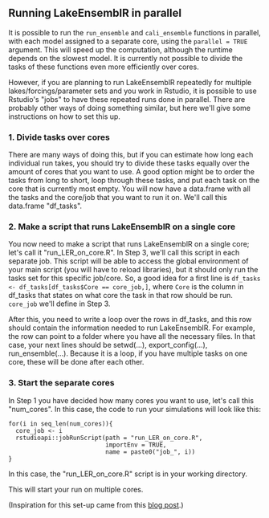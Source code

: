 ## Running LakeEnsemblR in parallel

It is possible to run the `run_ensemble` and `cali_ensemble` functions in parallel, with each model assigned to a separate core, using the `parallel = TRUE` argument. This will speed up the computation, although the runtime depends on the slowest model. It is currently not possible to divide the tasks of these functions even more efficiently over cores. 

However, if you are planning to run LakeEnsemblR repeatedly for multiple lakes/forcings/parameter sets and you work in Rstudio, it is possible to use Rstudio's "jobs" to have these repeated runs done in parallel. There are probably other ways of doing something similar, but here we'll give some instructions on how to set this up. 

### 1. Divide tasks over cores
There are many ways of doing this, but if you can estimate how long each individual run takes, you should try to divide these tasks equally over the amount of cores that you want to use. A good option might be to order the tasks from long to short, loop through these tasks, and put each task on the core that is currently most empty. You will now have a data.frame with all the tasks and the core/job that you want to run it on. We'll call this data.frame "df_tasks". 

### 2. Make a script that runs LakeEnsemblR on a single core
You now need to make a script that runs LakeEnsemblR on a single core; let's call it "run_LER_on_core.R". In Step 3, we'll call this script in each separate job. This script will be able to access the global environment of your main script (you will have to reload libraries), but it should only run the tasks set for this specific job/core. So, a good idea for a first line is `df_tasks <- df_tasks[df_tasks$Core == core_job,]`, where `Core` is the column in df_tasks that states on what core the task in that row should be run. `core_job` we'll define in Step 3. 

After this, you need to write a loop over the rows in df_tasks, and this row should contain the information needed to run LakeEnsemblR. For example, the row can point to a folder where you have all the necessary files. In that case, your next lines should be setwd(...), export_config(...), run_ensemble(...). Because it is a loop, if you have multiple tasks on one core, these will be done after each other. 

### 3. Start the separate cores
In Step 1 you have decided how many cores you want to use, let's call this "num_cores". In this case, the code to run your simulations will look like this:

```
for(i in seq_len(num_cores)){
  core_job <- i
  rstudioapi::jobRunScript(path = "run_LER_on_core.R",
                           importEnv = TRUE,
                           name = paste0("job_", i))
}
```
In this case, the "run_LER_on_core.R" script is in your working directory. 

This will start your run on multiple cores. 

(Inspiration for this set-up came from this [blog post](https://edwinth.github.io/blog/parallel-jobs/).) 
